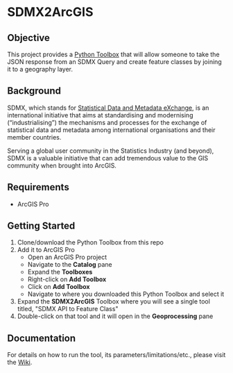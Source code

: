 # SDMX2ArcGIS

## Objective

This project provides a [Python Toolbox](https://pro.arcgis.com/en/pro-app/latest/arcpy/geoprocessing_and_python/a-quick-tour-of-python-toolboxes.htm) that will allow someone to take the JSON response from an SDMX Query and create feature classes by joining it to a geography layer.

## Background

SDMX, which stands for [Statistical Data and Metadata eXchange](https://sdmx.org/), is an international initiative that aims at standardising and modernising (“industrialising”) the mechanisms and processes for the exchange of statistical data and metadata among international organisations and their member countries.

Serving a global user community in the Statistics Industry (and beyond), SDMX is a valuable initiative that can add tremendous value to the GIS community when brought into ArcGIS.

## Requirements

- ArcGIS Pro

## Getting Started

1. Clone/download the Python Toolbox from this repo
2. Add it to ArcGIS Pro
   - Open an ArcGIS Pro project
   - Navigate to the **Catalog** pane
   - Expand the **Toolboxes**
   - Right-click on **Add Toolbox**
   - Click on **Add Toolbox**
   - Navigate to where you downloaded this Python Toolbox and select it
3. Expand the **SDMX2ArcGIS** Toolbox where you will see a single tool titled, "SDMX API to Feature Class"
4. Double-click on that tool and it will open in the **Geoprocessing** pane

## Documentation

For details on how to run the tool, its parameters/limitations/etc., please visit the [Wiki](https://github.com/apfister/SDMX2ArcGIS/wiki/Documentation).
